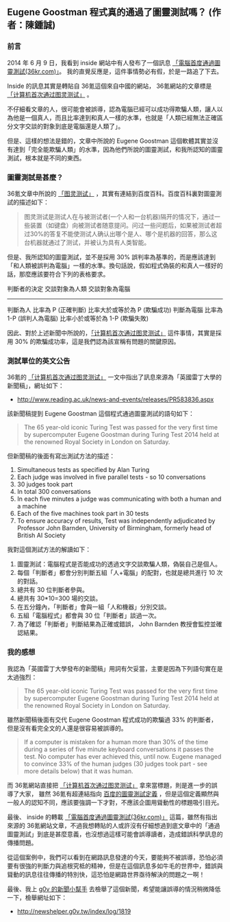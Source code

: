 ## Eugene Goostman 程式真的通過了圖靈測試嗎？ (作者：陳鍾誠)

### 前言

2014 年 6 月 9 日，我看到 inside 網站中有人發布了一個訊息 [「電腦首度通過圖靈測試(36kr.com)」](http://share.inside.com.tw/posts/5079)。 我的直覺反應是，這件事情勢必有假，於是一路追了下去。

Inside 的訊息其實是轉貼自 36氪這個來自中國的網站， 36氪網站的文章標是 [「计算机首次通过图灵测试」](http://www.36kr.com/p/212680.html) 。

不仔細看文章的人，很可能會被誤導，認為電腦已經可以成功得欺騙人類，讓人以為他是一個真人，而且比率達到和真人一樣的水準，也就是「人類已經無法正確區分文字交談的對象到底是電腦還是人類了」。

但是、這樣的想法是錯的，文章中所說的 Eugene Goostman 這個軟體其實並沒有達到「完全能欺騙人類」的水準，因為他們所說的圖靈測試，和我所認知的圖靈測試，根本就是不同的東西。

### 圖靈測試是甚麼？

36氪文章中所說的 [「图灵测试」](http://baike.baidu.com/view/94296.htm) ，其實有連結到百度百科。百度百科裏對圖靈測試的描述如下：

> 图灵测试是测试人在与被测试者(一个人和一台机器)隔开的情况下，通过一些装置（如键盘）向被测试者随意提问。问过一些问题后，如果被测试者超过30%的答复不能使测试人确认出哪个是人、哪个是机器的回答，那么这台机器就通过了测试，并被认为具有人类智能。

但是、我所認知的圖靈測試，並不是採用 30% 誤判率為基準的，而是應該達到「和人類被誤判為電腦」一樣的水準。換句話說，假如程式偽裝的和真人一樣好的話，那麼應該要符合下列的表格要求。

判斷者的決定    交談對象為人類                    交談對象為電腦
--------------  -----------------------------     -------------------------------------
判斷為人        比率為 P   (正確判斷)             比率大於或等於為 P (欺騙成功)
判斷為電腦      比率為 1-P (誤判人為電腦)         比率小於或等於為 1-P (欺騙失敗)

因此、對於上述新聞中所說的，[「计算机首次通过图灵测试」](http://www.36kr.com/p/212680.html) 這件事情，其實是採用 30% 的欺騙成功率，這是我們認為該宣稱有問題的關鍵原因。

### 測試單位的英文公告

36氪的 [「计算机首次通过图灵测试」](http://www.36kr.com/p/212680.html) 一文中指出了訊息來源為「英國雷丁大學的新聞稿」，網址如下：

* <http://www.reading.ac.uk/news-and-events/releases/PR583836.aspx>

該新聞稿提到 Eugene Goostman 這個程式通過圖靈測試的語句如下：

> The 65 year-old iconic Turing Test was passed for the very first time by supercomputer Eugene Goostman during Turing Test 2014 held at the renowned Royal Society in London on Saturday.

但新聞稿的後面有寫出測試方法的描述：

1. Simultaneous tests as specified by Alan Turing
2. Each judge was involved in five parallel tests - so 10 conversations
3. 30 judges took part
4. In total 300 conversations
5. In each five minutes a judge was communicating with both a human and a machine
6. Each of the five machines took part in 30 tests
7. To ensure accuracy of results, Test was independently adjudicated by Professor John Barnden, University of Birmingham, formerly head of British AI Society

我對這個測試方法的解讀如下：

1. 圖靈測試：電腦程式是否能成功的透過文字交談欺騙人類，偽裝自己是個人。
2. 每個「判斷者」都會分別判斷五組「人+電腦」的配對，也就是總共進行 10 次的對話。
3. 總共有 30 位判斷者參與。
4. 總共有 30*10=300 場的交談。
5. 在五分鐘內，「判斷者」會與一組「人和機器」分別交談。
6. 五組「電腦程式」都會與 30 位「判斷者」談過一次。
7. 為了確認「判斷者」判斷結果為正確或錯誤， John Barnden 教授會監控並確認結果。

### 我的感想

我認為「英國雷丁大學發布的新聞稿」用詞有欠妥當，主要是因為下列語句實在是太過強烈：

> The 65 year-old iconic Turing Test was passed for the very first time by supercomputer Eugene Goostman during Turing Test 2014 held at the renowned Royal Society in London on Saturday.

雖然新聞稿後面有交代 Eugene Goostman 程式成功的欺騙過 33% 的判斷者，但是沒有看完全文的人還是很容易被誤導的。

> If a computer is mistaken for a human more than 30% of the time during a series of five minute keyboard conversations it passes the test. No computer has ever achieved this, until now. Eugene managed to convince 33% of the human judges (30 judges took part - see more details below) that it was human.

而 36氪網站直接把 [「计算机首次通过图灵测试」](http://www.36kr.com/p/212680.html) 拿來當標題，則是進一步的誤導了大家， 雖然 36氪有超連結指向 [百度的圖靈測試定義](http://baike.baidu.com/view/94296.htm)  ，但是這個定義顯然與一般人的認知不同，應該要強調一下才對，不應該企圖用聳動性的標題吸引目光。

最後、 inside 的轉載 [「電腦首度通過圖靈測試(36kr.com)」](http://share.inside.com.tw/posts/5079) 這篇，雖然有指出來源的 36氪網站文章，不過我想轉貼的人或許沒有仔細想過到底文章中的「通過圖靈測試」到底是甚麼意義，也沒想過這樣可能會誤導讀者，造成錯誤科學訊息的傳播問題。

從這個案例中，我們可以看到在網路訊息發達的今天，要能夠不被誤導，恐怕必須要有很強的判斷力與追根究柢的精神，但是在這個訊息多如牛毛的世界中，錯誤與聳動的訊息往往傳播的特別快，這恐怕是網路世界亟待解決的問題之一啊！

最後、我上 [g0v 的新聞小幫手](http://newshelper.g0v.tw/) 去檢舉了這個新聞，希望能讓誤導的情況稍微降低一下，檢舉網址如下：

* <http://newshelper.g0v.tw/index/log/1819>


